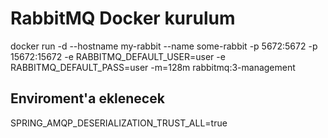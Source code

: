 # RabbitMQ Docker kurulum
docker run -d --hostname my-rabbit --name some-rabbit -p 5672:5672 -p 15672:15672 -e RABBITMQ_DEFAULT_USER=user -e RABBITMQ_DEFAULT_PASS=user -m=128m  rabbitmq:3-management  

## Enviroment'a eklenecek
SPRING_AMQP_DESERIALIZATION_TRUST_ALL=true
